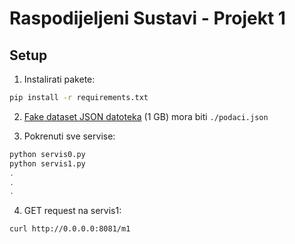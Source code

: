 # Raspodijeljeni Sustavi - Projekt 1

## Setup

1. Instalirati pakete:

```sh
pip install -r requirements.txt
```

2. [Fake dataset JSON datoteka](https://huggingface.co/datasets/codeparrot/codeparrot-clean/resolve/main/file-000000000040.json.gz) (1 GB) mora biti `./podaci.json`

3. Pokrenuti sve servise:

```sh
python servis0.py
python servis1.py
.
.
.
```

4. GET request na servis1:

```sh
curl http://0.0.0.0:8081/m1
```
